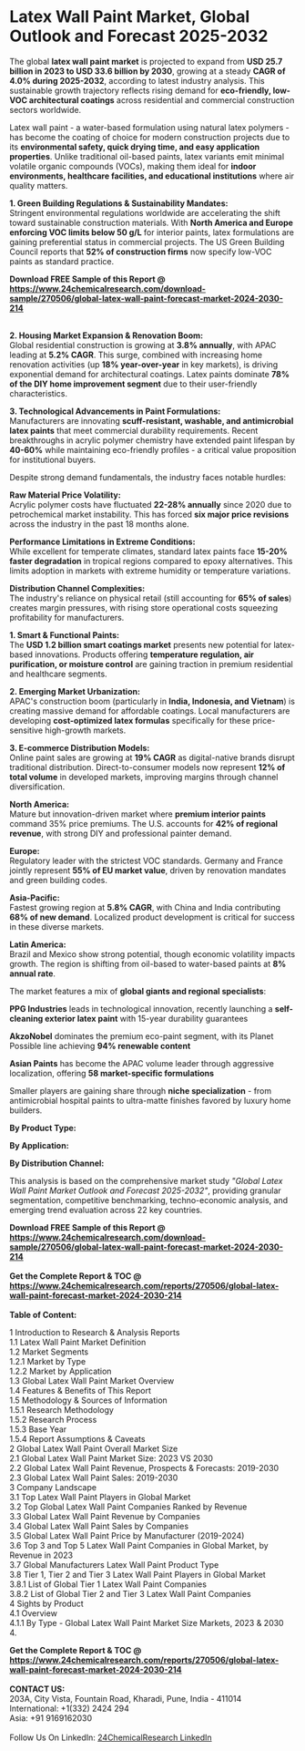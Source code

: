 <h1>Latex Wall Paint Market, Global Outlook and Forecast 2025-2032</h1><p>The global <strong>latex wall paint market</strong> is projected to expand from <strong>USD 25.7 billion in 2023 to USD 33.6 billion by 2030</strong>, growing at a steady <strong>CAGR of 4.0% during 2025-2032</strong>, according to latest industry analysis. This sustainable growth trajectory reflects rising demand for <strong>eco-friendly, low-VOC architectural coatings</strong> across residential and commercial construction sectors worldwide.</p><p>Latex wall paint - a water-based formulation using natural latex polymers - has become the coating of choice for modern construction projects due to its <strong>environmental safety, quick drying time, and easy application properties</strong>. Unlike traditional oil-based paints, latex variants emit minimal volatile organic compounds (VOCs), making them ideal for <strong>indoor environments, healthcare facilities, and educational institutions</strong> where air quality matters.</p><p><strong>1. Green Building Regulations &amp; Sustainability Mandates:</strong><br>
Stringent environmental regulations worldwide are accelerating the shift toward sustainable construction materials. With <strong>North America and Europe enforcing VOC limits below 50 g/L</strong> for interior paints, latex formulations are gaining preferential status in commercial projects. The US Green Building Council reports that <strong>52% of construction firms</strong> now specify low-VOC paints as standard practice.</p><div><b>Download FREE Sample of this Report @ 
            <a href="https://www.24chemicalresearch.com/download-sample/270506/global-latex-wall-paint-forecast-market-2024-2030-214">
            https://www.24chemicalresearch.com/download-sample/270506/global-latex-wall-paint-forecast-market-2024-2030-214</a></b></div><br><p><strong>2. Housing Market Expansion &amp; Renovation Boom:</strong><br>
Global residential construction is growing at <strong>3.8% annually</strong>, with APAC leading at <strong>5.2% CAGR</strong>. This surge, combined with increasing home renovation activities (up <strong>18% year-over-year</strong> in key markets), is driving exponential demand for architectural coatings. Latex paints dominate <strong>78% of the DIY home improvement segment</strong> due to their user-friendly characteristics.</p><p><strong>3. Technological Advancements in Paint Formulations:</strong><br>
Manufacturers are innovating <strong>scuff-resistant, washable, and antimicrobial latex paints</strong> that meet commercial durability requirements. Recent breakthroughs in acrylic polymer chemistry have extended paint lifespan by <strong>40-60%</strong> while maintaining eco-friendly profiles - a critical value proposition for institutional buyers.</p><p>Despite strong demand fundamentals, the industry faces notable hurdles:</p><p><strong>Raw Material Price Volatility:</strong><br>
	Acrylic polymer costs have fluctuated <strong>22-28% annually</strong> since 2020 due to petrochemical market instability. This has forced <strong>six major price revisions</strong> across the industry in the past 18 months alone.</p><p><strong>Performance Limitations in Extreme Conditions:</strong><br>
	While excellent for temperate climates, standard latex paints face <strong>15-20% faster degradation</strong> in tropical regions compared to epoxy alternatives. This limits adoption in markets with extreme humidity or temperature variations.</p><p><strong>Distribution Channel Complexities:</strong><br>
	The industry's reliance on physical retail (still accounting for <strong>65% of sales</strong>) creates margin pressures, with rising store operational costs squeezing profitability for manufacturers.</p><p><strong>1. Smart &amp; Functional Paints:</strong><br>
The <strong>USD 1.2 billion smart coatings market</strong> presents new potential for latex-based innovations. Products offering <strong>temperature regulation, air purification, or moisture control</strong> are gaining traction in premium residential and healthcare segments.</p><p><strong>2. Emerging Market Urbanization:</strong><br>
APAC's construction boom (particularly in <strong>India, Indonesia, and Vietnam</strong>) is creating massive demand for affordable coatings. Local manufacturers are developing <strong>cost-optimized latex formulas</strong> specifically for these price-sensitive high-growth markets.</p><p><strong>3. E-commerce Distribution Models:</strong><br>
Online paint sales are growing at <strong>19% CAGR</strong> as digital-native brands disrupt traditional distribution. Direct-to-consumer models now represent <strong>12% of total volume</strong> in developed markets, improving margins through channel diversification.</p><p><strong>North America:</strong><br>
	Mature but innovation-driven market where <strong>premium interior paints</strong> command 35% price premiums. The U.S. accounts for <strong>42% of regional revenue</strong>, with strong DIY and professional painter demand.</p><p><strong>Europe:</strong><br>
	Regulatory leader with the strictest VOC standards. Germany and France jointly represent <strong>55% of EU market value</strong>, driven by renovation mandates and green building codes.</p><p><strong>Asia-Pacific:</strong><br>
	Fastest growing region at <strong>5.8% CAGR</strong>, with China and India contributing <strong>68% of new demand</strong>. Localized product development is critical for success in these diverse markets.</p><p><strong>Latin America:</strong><br>
	Brazil and Mexico show strong potential, though economic volatility impacts growth. The region is shifting from oil-based to water-based paints at <strong>8% annual rate</strong>.</p><p>The market features a mix of <strong>global giants and regional specialists</strong>:</p><p><strong>PPG Industries</strong> leads in technological innovation, recently launching a <strong>self-cleaning exterior latex paint</strong> with 15-year durability guarantees</p><p><strong>AkzoNobel</strong> dominates the premium eco-paint segment, with its Planet Possible line achieving <strong>94% renewable content</strong></p><p><strong>Asian Paints</strong> has become the APAC volume leader through aggressive localization, offering <strong>58 market-specific formulations</strong></p><p>Smaller players are gaining share through <strong>niche specialization</strong> - from antimicrobial hospital paints to ultra-matte finishes favored by luxury home builders.</p><p><strong>By Product Type:</strong></p><p><strong>By Application:</strong></p><p><strong>By Distribution Channel:</strong></p><p>This analysis is based on the comprehensive market study <em>"Global Latex Wall Paint Market Outlook and Forecast 2025-2032"</em>, providing granular segmentation, competitive benchmarking, techno-economic analysis, and emerging trend evaluation across 22 key countries.</p><div><b>Download FREE Sample of this Report @ 
            <a href="https://www.24chemicalresearch.com/download-sample/270506/global-latex-wall-paint-forecast-market-2024-2030-214">
            https://www.24chemicalresearch.com/download-sample/270506/global-latex-wall-paint-forecast-market-2024-2030-214</a></b></div><br><div><b>Get the Complete Report & TOC @ 
            <a href="https://www.24chemicalresearch.com/reports/270506/global-latex-wall-paint-forecast-market-2024-2030-214">
            https://www.24chemicalresearch.com/reports/270506/global-latex-wall-paint-forecast-market-2024-2030-214</a></b></div><br>
            <b>Table of Content:</b><p>1 Introduction to Research & Analysis Reports<br />
    1.1 Latex Wall Paint Market Definition<br />
    1.2 Market Segments<br />
        1.2.1 Market by Type<br />
        1.2.2 Market by Application<br />
    1.3 Global Latex Wall Paint Market Overview<br />
    1.4 Features & Benefits of This Report<br />
    1.5 Methodology & Sources of Information<br />
        1.5.1 Research Methodology<br />
        1.5.2 Research Process<br />
        1.5.3 Base Year<br />
        1.5.4 Report Assumptions & Caveats<br />
2 Global Latex Wall Paint Overall Market Size<br />
    2.1 Global Latex Wall Paint Market Size: 2023 VS 2030<br />
    2.2 Global Latex Wall Paint Revenue, Prospects & Forecasts: 2019-2030<br />
    2.3 Global Latex Wall Paint Sales: 2019-2030<br />
3 Company Landscape<br />
    3.1 Top Latex Wall Paint Players in Global Market<br />
    3.2 Top Global Latex Wall Paint Companies Ranked by Revenue<br />
    3.3 Global Latex Wall Paint Revenue by Companies<br />
    3.4 Global Latex Wall Paint Sales by Companies<br />
    3.5 Global Latex Wall Paint Price by Manufacturer (2019-2024)<br />
    3.6 Top 3 and Top 5 Latex Wall Paint Companies in Global Market, by Revenue in 2023<br />
    3.7 Global Manufacturers Latex Wall Paint Product Type<br />
    3.8 Tier 1, Tier 2 and Tier 3 Latex Wall Paint Players in Global Market<br />
        3.8.1 List of Global Tier 1 Latex Wall Paint Companies<br />
        3.8.2 List of Global Tier 2 and Tier 3 Latex Wall Paint Companies<br />
4 Sights by Product<br />
    4.1 Overview<br />
        4.1.1 By Type - Global Latex Wall Paint Market Size Markets, 2023 & 2030<br />
        4.</p><div><b>Get the Complete Report & TOC @ 
            <a href="https://www.24chemicalresearch.com/reports/270506/global-latex-wall-paint-forecast-market-2024-2030-214">
            https://www.24chemicalresearch.com/reports/270506/global-latex-wall-paint-forecast-market-2024-2030-214</a></b></div><br><b>CONTACT US:</b><br>
            203A, City Vista, Fountain Road, Kharadi, Pune, India - 411014<br>
            International: +1(332) 2424 294<br>
            Asia: +91 9169162030 <br><br>
            Follow Us On LinkedIn: <a href="https://www.linkedin.com/company/24chemicalresearch/">24ChemicalResearch LinkedIn</a>